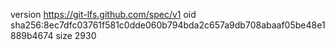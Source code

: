 version https://git-lfs.github.com/spec/v1
oid sha256:8ec7dfc03761f581c0dde060b794bda2c657a9db708abaaf05be48e1889b4674
size 2930
